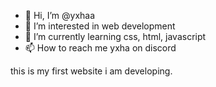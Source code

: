 - 👋 Hi, I’m @yxhaa
- 👀 I’m interested in web development
- 🌱 I’m currently learning css, html, javascript
- 📫 How to reach me yxha on discord

this is my first website i am developing.
